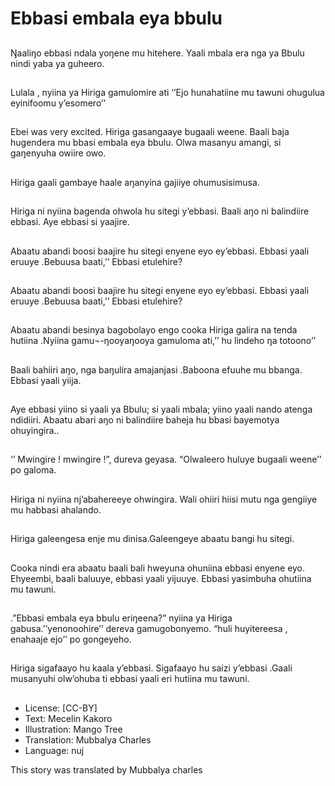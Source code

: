 # Ebbasi embala eya bbulu

##
Ŋaaliŋo ebbasi ndala yoŋene
mu hitehere. Yaali mbala era
nga ya Bbulu nindi yaba ya
guheero.

##
Lulala , nyiina ya Hiriga
gamulomire ati ‘’Ejo
hunahatiine mu tawuni
ohugulua eyinifoomu
y’esomero’’

##
Ebei was very excited.
Hiriga gasangaaye bugaali
weene. Baali baja hugendera
mu bbasi embala eya bbulu.
Olwa masanyu amangi, si
gaŋenyuha owiire owo.

##
Hiriga gaali gambaye haale
aŋanyina gajiiye
ohumusisimusa.

##
Hiriga ni nyiina bagenda ohwola
hu sitegi y’ebbasi. Baali aŋo ni
balindiire ebbasi. Aye ebbasi si
yaajire.

##
Abaatu abandi boosi baajire hu
sitegi enyene eyo ey’ebbasi.
Ebbasi yaali eruuye .Bebuusa
baati,’’ Ebbasi etulehire?

##
Abaatu abandi boosi baajire hu
sitegi enyene eyo ey’ebbasi.
Ebbasi yaali eruuye .Bebuusa
baati,’’ Ebbasi etulehire?

##
Abaatu abandi besinya
bagobolayo engo cooka Hiriga
galira na tenda hutiina .Nyiina
gamu¬-ŋooyaŋooya gamuloma
ati,’’ hu lindeho ŋa totoono’’

##
Baali bahiiri aŋo, nga baŋulira
amajanjasi .Baboona efuuhe mu
bbanga. Ebbasi yaali yiija.

##
Aye ebbasi yiino si yaali ya
Bbulu; si yaali mbala; yiino yaali
nando atenga ndidiiri. Abaatu
abari aŋo ni balindiire baheja hu
bbasi bayemotya ohuyingira..

##
‘’ Mwingire ! mwingire !”,
dureva geyasa. “Olwaleero
huluye bugaali weene’’ po
galoma.

##
Hiriga ni nyiina nj’abahereeye
ohwingira. Wali ohiiri hiisi mutu
nga gengiiye mu habbasi
ahalando.

##
Hiriga galeengesa enje mu
dinisa.Galeengeye abaatu bangi
hu sitegi.

##
Cooka nindi era abaatu baali
bali hweyuna ohuniina ebbasi
enyene eyo. Ehyeembi, baali
baluuye, ebbasi yaali yijuuye.
Ebbasi yasimbuha ohutiina mu
tawuni.

##
.”Ebbasi embala eya bbulu
eriŋeena?” nyiina ya Hiriga
gabusa.’’yenonoohire’’ dereva
gamugobonyemo. “huli
huyitereesa , enahaaje ejo’’ po
gongeyeho.

##
Hiriga sigafaayo hu kaala
y’ebbasi. Sigafaayo hu saizi
y’ebbasi .Gaali musanyuhi
olw’ohuba ti ebbasi yaali eri
hutiina mu tawuni.

##
* License: [CC-BY]
* Text: Mecelin Kakoro
* Illustration: Mango Tree
* Translation: Mubbalya Charles
* Language: nuj

This story was translated by
Mubbalya charles
